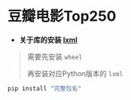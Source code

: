 # 豆瓣电影Top250
* **关于库的安装 [lxml](https://pypi.org/project/lxml/#files)**

> 需要先安装 `wheel` 
> 
> 再安装对应Python版本的 `lxml` 

```python
pip install "完整包名"
```

